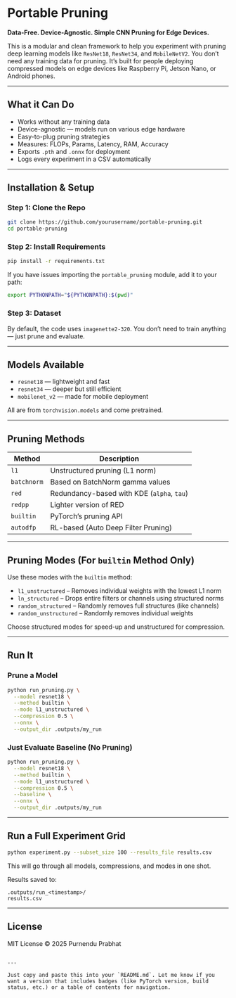 
# Portable Pruning

**Data-Free. Device-Agnostic. Simple CNN Pruning for Edge Devices.**

This is a modular and clean framework to help you experiment with pruning deep learning models like `ResNet18`, `ResNet34`, and `MobileNetV2`. You don’t need any training data for pruning. It’s built for people deploying compressed models on edge devices like Raspberry Pi, Jetson Nano, or Android phones.

---

## What it Can Do

- Works without any training data  
- Device-agnostic — models run on various edge hardware  
- Easy-to-plug pruning strategies  
- Measures: FLOPs, Params, Latency, RAM, Accuracy  
- Exports `.pth` and `.onnx` for deployment  
- Logs every experiment in a CSV automatically  

---

## Installation & Setup

### Step 1: Clone the Repo

```bash
git clone https://github.com/yourusername/portable-pruning.git
cd portable-pruning
````

### Step 2: Install Requirements

```bash
pip install -r requirements.txt
```

If you have issues importing the `portable_pruning` module, add it to your path:

```bash
export PYTHONPATH="${PYTHONPATH}:$(pwd)"
```

### Step 3: Dataset

By default, the code uses `imagenette2-320`. You don’t need to train anything — just prune and evaluate.

---

## Models Available

* `resnet18` — lightweight and fast
* `resnet34` — deeper but still efficient
* `mobilenet_v2` — made for mobile deployment

All are from `torchvision.models` and come pretrained.

---

## Pruning Methods

| Method      | Description                                |
| ----------- | ------------------------------------------ |
| `l1`        | Unstructured pruning (L1 norm)             |
| `batchnorm` | Based on BatchNorm gamma values            |
| `red`       | Redundancy-based with KDE (`alpha`, `tau`) |
| `redpp`     | Lighter version of RED                     |
| `builtin`   | PyTorch’s pruning API                      |
| `autodfp`   | RL-based (Auto Deep Filter Pruning)        |

---

## Pruning Modes (For `builtin` Method Only)

Use these modes with the `builtin` method:

* `l1_unstructured` – Removes individual weights with the lowest L1 norm
* `ln_structured` – Drops entire filters or channels using structured norms
* `random_structured` – Randomly removes full structures (like channels)
* `random_unstructured` – Randomly removes individual weights

Choose structured modes for speed-up and unstructured for compression.

---

## Run It

### Prune a Model

```bash
python run_pruning.py \
  --model resnet18 \
  --method builtin \
  --mode l1_unstructured \
  --compression 0.5 \
  --onnx \
  --output_dir .outputs/my_run
```

### Just Evaluate Baseline (No Pruning)

```bash
python run_pruning.py \
  --model resnet18 \
  --method builtin \
  --mode l1_unstructured \
  --compression 0.5 \
  --baseline \
  --onnx \
  --output_dir .outputs/my_run
```

---

## Run a Full Experiment Grid

```bash
python experiment.py --subset_size 100 --results_file results.csv
```

This will go through all models, compressions, and modes in one shot.

Results saved to:

```
.outputs/run_<timestamp>/
results.csv
```

---

## License

MIT License © 2025 Purnendu Prabhat

```

---

Just copy and paste this into your `README.md`. Let me know if you want a version that includes badges (like PyTorch version, build status, etc.) or a table of contents for navigation.
```
